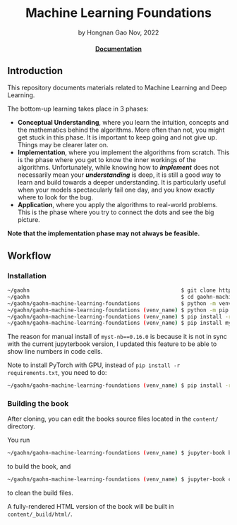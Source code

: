 <div align="center">
<h1>Machine Learning Foundations</a></h1>
by Hongnan Gao
Nov, 2022
<br>
</div>

<h4 align="center">
  <a href="https://gao-hongnan.github.io/gaohn-machine-learning-foundations/">Documentation</a>
</h4>

## Introduction

This repository documents materials related to Machine Learning and Deep Learning.

The bottom-up learning takes place in 3 phases:

- **Conceptual Understanding**, where you learn the intuition, concepts and the mathematics behind the algorithms.
More often than not, you might get stuck in this phase. It is important to keep going and not give up. Things
may be clearer later on.
- **Implementation**, where you implement the algorithms from scratch. This is the phase where you get to know
the inner workings of the algorithms. Unfortunately, while knowing how to ***implement*** does not
necessarily mean your ***understanding*** is deep, it is still a good way to learn and build towards
a deeper understanding. It is particularly useful when your models spectacularly fail one day, and 
you know exactly where to look for the bug.
- **Application**, where you apply the algorithms to real-world problems. This is the phase where you
try to connect the dots and see the big picture. 

**Note that the implementation phase may not always be feasible.**

## Workflow

### Installation

```bash
~/gaohn                                                $ git clone https://github.com/gao-hongnan/gaohn-machine-learning-foundations.git
~/gaohn                                                $ cd gaohn-machine-learning-foundations
~/gaohn/gaohn-machine-learning-foundations             $ python -m venv <venv_name> && <venv_name>\Scripts\activate 
~/gaohn/gaohn-machine-learning-foundations (venv_name) $ python -m pip install --upgrade pip setuptools wheel
~/gaohn/gaohn-machine-learning-foundations (venv_name) $ pip install -r requirements.txt
~/gaohn/gaohn-machine-learning-foundations (venv_name) $ pip install myst-nb==0.16.0 
```

The reason for manual install of `myst-nb==0.16.0` is because it is not in sync with the current jupyterbook
version, I updated this feature to be able to show line numbers in code cells.

Note to install PyTorch with GPU, instead of `pip install -r requirements.txt`, you need to do:

```bash
~/gaohn/gaohn-machine-learning-foundations (venv_name) $ pip install -r requirements.txt -f https://download.pytorch.org/whl/torch_stable.html 
```

### Building the book

After cloning, you can edit the books source files located in the `content/` directory. 

You run

```bash
~/gaohn/gaohn-machine-learning-foundations (venv_name) $ jupyter-book build content/
```

to build the book, and

```bash
~/gaohn/gaohn-machine-learning-foundations (venv_name) $ jupyter-book clean content/
```

to clean the build files.

A fully-rendered HTML version of the book will be built in `content/_build/html/`.
